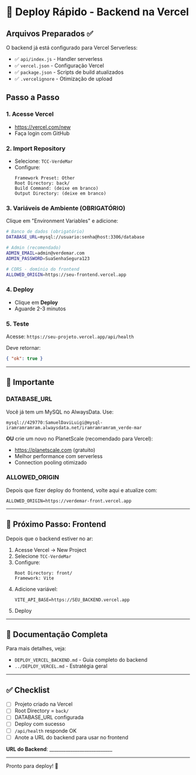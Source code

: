 # 🚀 Deploy Rápido - Backend na Vercel

## Arquivos Preparados ✅

O backend já está configurado para Vercel Serverless:

- ✅ `api/index.js` - Handler serverless
- ✅ `vercel.json` - Configuração Vercel
- ✅ `package.json` - Scripts de build atualizados
- ✅ `.vercelignore` - Otimização de upload

## Passo a Passo

### 1. Acesse Vercel
- https://vercel.com/new
- Faça login com GitHub

### 2. Import Repository
- Selecione: `TCC-VerdeMar`
- Configure:
  ```
  Framework Preset: Other
  Root Directory: back/
  Build Command: (deixe em branco)
  Output Directory: (deixe em branco)
  ```

### 3. Variáveis de Ambiente (OBRIGATÓRIO)

Clique em "Environment Variables" e adicione:

```bash
# Banco de dados (obrigatório)
DATABASE_URL=mysql://usuario:senha@host:3306/database

# Admin (recomendado)
ADMIN_EMAIL=admin@verdemar.com
ADMIN_PASSWORD=SuaSenhaSegura123

# CORS - domínio do frontend
ALLOWED_ORIGIN=https://seu-frontend.vercel.app
```

### 4. Deploy
- Clique em **Deploy**
- Aguarde 2-3 minutos

### 5. Teste
Acesse: `https://seu-projeto.vercel.app/api/health`

Deve retornar:
```json
{ "ok": true }
```

---

## 📌 Importante

### DATABASE_URL
Você já tem um MySQL no AlwaysData. Use:
```
mysql://429770:SamuelDaviLuigi@mysql-iramramramram.alwaysdata.net/iramramramram_verde-mar
```

**OU** crie um novo no PlanetScale (recomendado para Vercel):
- https://planetscale.com (gratuito)
- Melhor performance com serverless
- Connection pooling otimizado

### ALLOWED_ORIGIN
Depois que fizer deploy do frontend, volte aqui e atualize com:
```
ALLOWED_ORIGIN=https://verdemar-front.vercel.app
```

---

## 🔗 Próximo Passo: Frontend

Depois que o backend estiver no ar:

1. Acesse Vercel → New Project
2. Selecione `TCC-VerdeMar`
3. Configure:
   ```
   Root Directory: front/
   Framework: Vite
   ```
4. Adicione variável:
   ```
   VITE_API_BASE=https://SEU_BACKEND.vercel.app
   ```
5. Deploy

---

## 📖 Documentação Completa

Para mais detalhes, veja:
- `DEPLOY_VERCEL_BACKEND.md` - Guia completo do backend
- `../DEPLOY_VERCEL.md` - Estratégia geral

---

## ✅ Checklist

- [ ] Projeto criado na Vercel
- [ ] Root Directory = `back/`
- [ ] DATABASE_URL configurada
- [ ] Deploy com sucesso
- [ ] `/api/health` responde OK
- [ ] Anote a URL do backend para usar no frontend

**URL do Backend**: ___________________________

---

Pronto para deploy! 🎉

